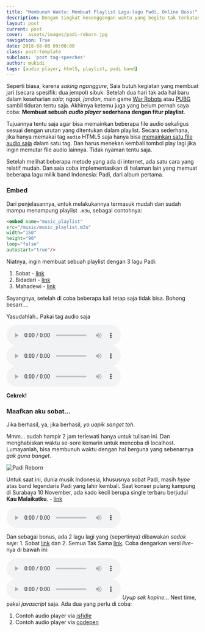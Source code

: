 ```yaml
---
title: "Membunuh Waktu: Membuat Playlist Lagu-lagu Padi, Online Boss!"
description: Dengan tingkat kesenggangan waktu yang begitu tak terbatas,
layout: post
current: post
cover:  assets/images/padi-reborn.jpg
navigation: True
date: 2018-08-08 09:00:00
class: post-template
subclass: 'post tag-speeches'
author: mukidi
tags: [audio player, html5, playlist, padi band]
---
```

Seperti biasa, karena _saking nganggure_, Saia butuh kegiatan yang membuat jari (secara spesifik: dua jempol) sibuk. Setelah dua hari tak ada hal baru dalam keseharian _saia_; ngopi, _jandon_, main game [War Robots](https://warrobots.net/en) atau [PUBG](http://www.pubgmobile.com/en-US) sambil tiduran tentu saja. Akhirnya ketemu juga yang belum pernah saya coba: **Membuat sebuah _audio player_ sederhana dengan fitur playlist**. 

Tujuannya tentu saja agar bisa memainkan beberapa file audio sekaligus sesuai dengan urutan yang ditentukan dalam playlist. Secara sederhana, jika hanya memakai tag `audio` HTML5 saja hanya bisa [memainkan satu file audio saja](https://www.knoacc.org/2012/10/menambah-audio-ke-blog-web-dengan-html5.html) dalam satu tag. Dan harus menekan kembali tombol play lagi jika ingin memutar file audio lainnya. Tidak nyaman tentu saja.

Setelah melihat beberapa metode yang ada di internet, ada satu cara yang relatif mudah. Dan saia coba implementasikan di halaman lain yang memuat beberapa lagu milik band Indonesia: Padi, dari album pertama.

### Embed

Dari penjelasannya, untuk melakukannya termasuk mudah dan sudah mampu menampung playlist `.m3u`, sebagai contohnya:

```html
<embed name="music_playlist"
src="/music/music_playlist.m3u"
width="150"
height="90"
loop="false"
autostart="true"/>
```
Niatnya, ingin membuat sebuah playlist dengan 3 lagu Padi:

1. Sobat - [link](/assets/audio/padi-sobat.m4a)
2. Bidadari - [link](/assets/audio/padi-bidadari.m4a)
3. Mahadewi - [link](/assets/audio/padi-mahadewi.m4a)

Sayangnya, setelah di coba beberapa kali tetap saja tidak bisa. Bohong besarr....

Yasudahlah.. Pakai tag audio saja

<audio controls><source src="https://www.rawgit.com/assets/audio/padi-sobat.m4a" preload="metadata" type="audio/mpeg" ></audio>
<audio controls><source src="https://www.rawgit.com/assets/audio/padi-bidadari.m4a" preload="metadata" type="audio/mpeg" ></audio>
<audio controls><source src="https://www.rawgit.com/assets/audio/padi-mahadewi.m4a" preload="metadata" type="audio/mpeg" ></audio>

**Cekrek!**

### Maafkan aku sobat...

Jika berhasil, ya, jika berhasil, _yo uapik sanget toh_.

Mmm... sudah hampir 2 jam terlewati hanya untuk tulisan ini. Dan menghabiskan waktu se-sore kemarin untuk mencoba di localhost. Lumayanlah, bisa membunuh waktu dengan hal berguna yang sebenarnya _gak guna banget_.

![Padi Reborn](https://i0.wp.com/ikhwanalim.files.wordpress.com/2017/12/maxresdefault.jpg?resize=840,450)

Untuk saat ini, dunia musik Indonesia, khususnya sobat Padi, masih _hype_ atas band legendaris Padi yang lahir kembali.
Saat konser pulang kampung di Surabaya 10 November, ada kado kecil berupa single terbaru berjudul **Kau Malaikatku**. - [link](/assets/audio/padi-reborn-malaikatku.mp3)

<audio controls="controls"><source src="https://rawgit.com/assets/audio/padi-reborn-malaikatku.mp3" preload="metadata" type="audio/mpeg"></audio>

Dan sebagai bonus, ada 2 lagu lagi yang (sepertinya) dibawakan _sodok seje_: 1. Sobat [link](/assets/audio/sobat.mp3) dan 2. Semua Tak Sama [link](/assets/audio/padi-reborn-semua-tak-sama.mp3). Coba dengarkan versi _live_-nya di bawah ini:

<audio controls="controls"><source src="https://www.rawgit.com/assets/audio/padi-reborn-sobat.mp3" preload="metadata" type="audio/mpeg"></audio>
<audio controls="controls"><source src="https://www.rawgit.com/assets/audio/padi-reborn-semua-tak-sama.mp3" preload="metadata" type="audio/mpeg"></audio>
_Uyup sek kopine..._ Next time, pakai _javascript_ saja. Ada dua yang perlu di coba: 

1. Contoh audio player via [jsfidle](http://jsfiddle.net/vkMqR/2374/)
2. Contoh audio player via [codepen](http://codepen.io/markhillard/pen/Hjcwu)
